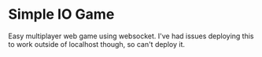 # Simple IO Game
Easy multiplayer web game using websocket. I've had issues deploying this to work outside of localhost though, so can't deploy it. 
